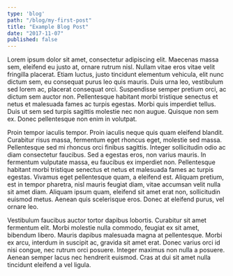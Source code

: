 ```yaml
---
type: 'blog'
path: "/blog/my-first-post"
title: "Example Blog Post"
date: "2017-11-07"
published: false
---
```

Lorem ipsum dolor sit amet, consectetur adipiscing elit. Maecenas massa sem, eleifend eu justo at, ornare rutrum nisl. Nullam vitae eros vitae velit fringilla placerat. Etiam luctus, justo tincidunt elementum vehicula, elit nunc dictum sem, eu consequat purus leo quis mauris. Duis urna leo, vestibulum sed lorem ac, placerat consequat orci. Suspendisse semper pretium orci, ac dictum sem auctor non. Pellentesque habitant morbi tristique senectus et netus et malesuada fames ac turpis egestas. Morbi quis imperdiet tellus. Duis ut sem sed turpis sagittis molestie nec non augue. Quisque non sem ex. Donec pellentesque non enim in volutpat.

Proin tempor iaculis tempor. Proin iaculis neque quis quam eleifend blandit. Curabitur risus massa, fermentum eget rhoncus eget, molestie sed massa. Pellentesque sed mi rhoncus orci finibus sagittis. Integer sollicitudin odio ac diam consectetur faucibus. Sed a egestas eros, non varius mauris. In fermentum vulputate massa, eu faucibus ex imperdiet non. Pellentesque habitant morbi tristique senectus et netus et malesuada fames ac turpis egestas. Vivamus eget pellentesque quam, a eleifend est. Aliquam pretium, est in tempor pharetra, nisl mauris feugiat diam, vitae accumsan velit nulla sit amet diam. Aliquam ipsum quam, eleifend sit amet erat non, sollicitudin euismod metus. Aenean quis scelerisque eros. Donec at eleifend purus, vel ornare leo.

Vestibulum faucibus auctor tortor dapibus lobortis. Curabitur sit amet fermentum elit. Morbi molestie nulla commodo, feugiat ex sit amet, bibendum libero. Mauris dapibus malesuada magna at pellentesque. Morbi ex arcu, interdum in suscipit ac, gravida sit amet erat. Donec varius orci id nisi congue, nec rutrum orci posuere. Integer maximus non nulla a posuere. Aenean semper lacus nec hendrerit euismod. Cras at dui sit amet nulla tincidunt eleifend a vel ligula.
